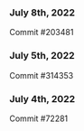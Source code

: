 ### July 8th, 2022

Commit #203481

### July 5th, 2022

Commit #314353


### July 4th, 2022

Commit #72281
